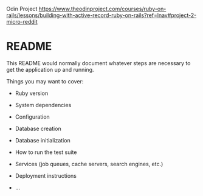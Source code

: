 Odin Project
https://www.theodinproject.com/courses/ruby-on-rails/lessons/building-with-active-record-ruby-on-rails?ref=lnav#project-2-micro-reddit

# README

This README would normally document whatever steps are necessary to get the
application up and running.

Things you may want to cover:

* Ruby version

* System dependencies

* Configuration

* Database creation

* Database initialization

* How to run the test suite

* Services (job queues, cache servers, search engines, etc.)

* Deployment instructions

* ...
